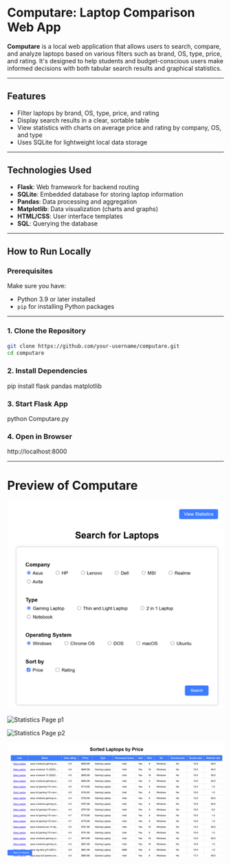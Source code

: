 # Computare: Laptop Comparison Web App

**Computare** is a local web application that allows users to search, compare, and analyze laptops based on various filters such as brand, OS, type, price, and rating. It's designed to help students and budget-conscious users make informed decisions with both tabular search results and graphical statistics.

---

## Features

- Filter laptops by brand, OS, type, price, and rating
- Display search results in a clear, sortable table
- View statistics with charts on average price and rating by company, OS, and type
- Uses SQLite for lightweight local data storage

---

## Technologies Used

- **Flask**: Web framework for backend routing
- **SQLite**: Embedded database for storing laptop information
- **Pandas**: Data processing and aggregation
- **Matplotlib**: Data visualization (charts and graphs)
- **HTML/CSS**: User interface templates
- **SQL**: Querying the database

---

## How to Run Locally

### Prerequisites

Make sure you have:

- Python 3.9 or later installed  
- `pip` for installing Python packages

---

### 1. Clone the Repository 
```bash
git clone https://github.com/your-username/computare.git
cd computare
```

### 2. Install Dependencies
pip install flask pandas matplotlib

### 3. Start Flask App
python Computare.py

### 4. Open in Browser
http://localhost:8000

---

# Preview of Computare
![Search Page](images/SearchPic.png)

![Statistics Page p1](images/StatPic1.png)

![Statistics Page p2](images/StatPic2.png)

![Results Page](images/ResultsPic.png)